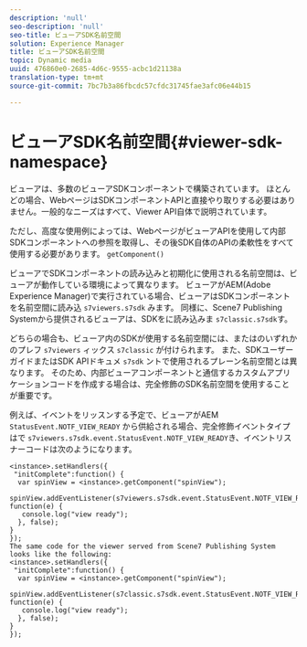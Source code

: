 ```yaml
---
description: 'null'
seo-description: 'null'
seo-title: ビューアSDK名前空間
solution: Experience Manager
title: ビューアSDK名前空間
topic: Dynamic media
uuid: 476860e0-2685-4d6c-9555-acbc1d21138a
translation-type: tm+mt
source-git-commit: 7bc7b3a86fbcdc57cfdc31745fae3afc06e44b15

---
```



# ビューアSDK名前空間{#viewer-sdk-namespace}

ビューアは、多数のビューアSDKコンポーネントで構築されています。 ほとんどの場合、WebページはSDKコンポーネントAPIと直接やり取りする必要はありません。一般的なニーズはすべて、Viewer API自体で説明されています。

ただし、高度な使用例によっては、WebページがビューアAPIを使用して内部SDKコンポーネントへの参照を取得し、その後SDK自体のAPIの柔軟性をすべて使用する必要があります。 `getComponent()`

ビューアでSDKコンポーネントの読み込みと初期化に使用される名前空間は、ビューアが動作している環境によって異なります。 ビューアがAEM(Adobe Experience Manager)で実行されている場合、ビューアはSDKコンポーネントを名前空間に読み込 `s7viewers.s7sdk` みます。 同様に、Scene7 Publishing Systemから提供されるビューアは、SDKをに読み込みま `s7classic.s7sdk`す。

どちらの場合も、ビューア内のSDKが使用する名前空間には、またはのいずれかのプレフ `s7viewers` ィックス `s7classic` が付けられます。 また、SDKユーザーガイドまたはSDK APIドキュメ `s7sdk` ントで使用されるプレーン名前空間とは異なります。 そのため、内部ビューアコンポーネントと通信するカスタムアプリケーションコードを作成する場合は、完全修飾のSDK名前空間を使用することが重要です。

例えば、イベントをリッスンする予定で、ビューアがAEM `StatusEvent.NOTF_VIEW_READY` から供給される場合、完全修飾イベントタイプはで `s7viewers.s7sdk.event.StatusEvent.NOTF_VIEW_READY`き、イベントリスナーコードは次のようになります。

```
<instance>.setHandlers({ 
 "initComplete":function() { 
  var spinView = <instance>.getComponent("spinView"); 
   spinView.addEventListener(s7viewers.s7sdk.event.StatusEvent.NOTF_VIEW_READY, function(e) { 
   console.log("view ready"); 
  }, false); 
} 
}); 
The same code for the viewer served from Scene7 Publishing System looks like the following: 
<instance>.setHandlers({ 
 "initComplete":function() { 
  var spinView = <instance>.getComponent("spinView"); 
   spinView.addEventListener(s7classic.s7sdk.event.StatusEvent.NOTF_VIEW_READY, function(e) { 
   console.log("view ready"); 
  }, false); 
} 
});
```

